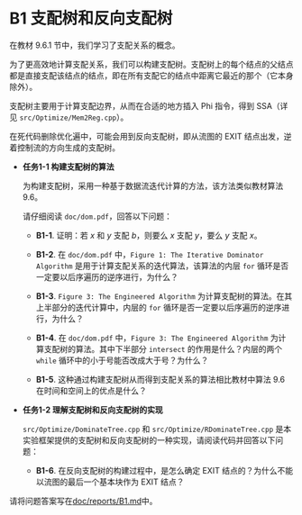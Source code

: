 # B1 支配树和反向支配树

在教材 9.6.1 节中，我们学习了支配关系的概念。

为了更高效地计算支配关系，我们可以构建支配树。支配树上的每个结点的父结点都是直接支配该结点的结点，即在所有支配它的结点中距离它最近的那个（它本身除外）。

支配树主要用于计算支配边界，从而在合适的地方插入 Phi 指令，得到 SSA（详见 `src/Optimize/Mem2Reg.cpp`）。

在死代码删除优化遍中，可能会用到反向支配树，即从流图的 EXIT 结点出发，逆着控制流的方向生成的支配树。

- **任务1-1 构建支配树的算法**

  为构建支配树，采用一种基于数据流迭代计算的方法，该方法类似教材算法 9.6。

  请仔细阅读 `doc/dom.pdf`，回答以下问题：

  - **B1-1**. 证明：若 $x$ 和 $y$ 支配 $b$，则要么 $x$ 支配 $y$，要么 $y$ 支配 $x$。 

  - **B1-2**. 在 `doc/dom.pdf` 中，`Figure 1: The Iterative Dominator Algorithm` 是用于计算支配关系的迭代算法，该算法的内层 `for` 循环是否一定要以后序遍历的逆序进行，为什么？

  - **B1-3**. `Figure 3: The Engineered Algorithm` 为计算支配树的算法。在其上半部分的迭代计算中，内层的 `for` 循环是否一定要以后序遍历的逆序进行，为什么？

  - **B1-4**. 在 `doc/dom.pdf` 中，`Figure 3: The Engineered Algorithm` 为计算支配树的算法。其中下半部分 `intersect` 的作用是什么？内层的两个 `while` 循环中的小于号能否改成大于号？为什么？

  - **B1-5**. 这种通过构建支配树从而得到支配关系的算法相比教材中算法 9.6 在时间和空间上的优点是什么？

- **任务1-2 理解支配树和反向支配树的实现**

  `src/Optimize/DominateTree.cpp` 和 `src/Optimize/RDominateTree.cpp` 是本实验框架提供的支配树和反向支配树的一种实现，请阅读代码并回答以下问题：

  - **B1-6**. 在反向支配树的构建过程中，是怎么确定 EXIT 结点的？为什么不能以流图的最后一个基本块作为 EXIT 结点？

请将问题答案写在[doc/reports/B1.md](doc/reports/B1.md)中。

